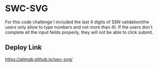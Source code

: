 # SWC-SVG

For this code challenge I included the last 4 digits of SSN validation(the users only allow to type numbers and not more than 4). If the users don't complete all the input feilds properly, they will not be able to click submit.

## Deploy Link

https://atimab.github.io/swc-svg/
